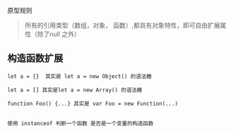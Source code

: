 


原型规则
> 所有的引用类型（数组，对象， 函数）,都具有对象特性，即可自由扩展属性（除了null 之外）



## 构造函数扩展

```
let a = {}  其实是 let a = new Object() 的语法糖

let a = [] 其实是let a = new Array() 的语法糖

function Foo() {...} 其实是 var Foo = new Function(...)


使用 instanceof 判断一个函数 是否是一个变量的构造函数
```
